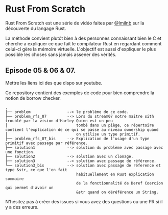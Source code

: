 # Rust From Scratch

Rust From Scratch est une série de vidéo faites par [@Imilnb](https://twitter.com/iMilnb) sur la découverte du langage Rust.

La méthode convient plutôt bien à des personnes connaissant bien le C et cherche a expliquer ce que fait le compilateur Rust en regardant 
comment celui-ci gère la mémoire virtuelle.
L'objectif est aussi d'expliquer le plus possible les choses sans jamais assener des vérités.

## Episode 05 & 06 & 07.


Mettre les liens ici des que dispo sur youtube.

Ce repository contient des exemples de code pour bien comprendre la notion de borrow checker.

```
.
├── problem                --> le problème de ce code.
├── problem_rfs_07         --> Lors du stream07 notre maitre sith troublé par la vision d'Harley Quinn est un peu
│                              tombé dans un piège, ce répertoire contient l'explication de ce qui se passe au niveau ownership quand
│                              on utilise un type primitif.
├── problem_rfs_07_bis     --> Explication de l'usage d'un type primitif avec passage par référence.
├── solution1              --> solution du problème avec passage avec une fonction.
├── solution2              --> solution avec un clonage.
├── solution3              --> solution avec passage de référence.
└── solution3_bis          --> solution avec passage de réference et type &str, ce que l'on fait 
                               habituellement en Rust explication sommaire
                               de la fonctionnalité de Deref Coercion qui permet d'avoir un
                               &str quand on déréférence un String.
```


N'hésitez pas à créer des issues si vous avez des questions ou une PR si il y a des erreurs.

